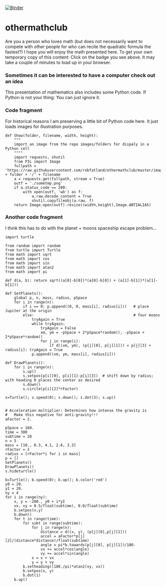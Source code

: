 [![Binder](https://mybinder.org/badge_logo.svg)](https://mybinder.org/v2/gh/robfatland/othermathclub/HEAD)


# othermathclub

Are you a person who loves math (but does not necessarily want to compete with other people 
for who can recite the quadratic formula the fastest?) I hope you will enjoy the math presented here.
To get your own temporary copy of this content: Click on the badge you see above. It may take
a couple of minutes to load up in your browser.



### Sometimes it can be interested to have a computer check out an idea

This presentation of mathematics also includes some Python code. If Python is not 
your thing: You can just ignore it.



### Code fragment

For historical reasons I am preserving a little bit of Python code here. It just loads 
images for illustration purposes. 


```
def Show(folder, filename, width, height):
    """
    import an image from the repo images/folders for dispaly in a Python cell
    """"
    import requests, shutil
    from PIL import Image
    fullpath = 'https://raw.githubusercontent.com/robfatland/othermathclub/master/images/' + folder + '/' + filename
    a = requests.get(fullpath, stream = True)
    outf = './sometmp.png'
    if a.status_code == 200:
        with open(outf, 'wb') as f:
            a.raw.decode_content = True
            shutil.copyfileobj(a.raw, f)
    return Image.open(outf).resize((width,height),Image.ANTIALIAS)
```

### Another code fragment


I think this has to do with the planet + moons spaceship escape problem...


```
import turtle

from random import random
from turtle import Turtle
from math import sqrt
from math import cos
from math import sin
from math import atan2
from math import pi

def d(a, b): return sqrt((a[0]-b[0])*(a[0]-b[0]) + (a[1]-b[1])*(a[1]-b[1]))

def SetPlanets():
    global p, n, mass, radius, pSpace
    for i in range(n):
        if i == 0: p.append((0, 0, mass[i], radius[i]))   # place Jupiter at the origin
        else:                                             # four moons
            tryAgain = True
            while tryAgain:
                tryAgain = False
                xm, ym = -pSpace + 2*pSpace*random(), -pSpace + 2*pSpace*random()
                for j in range(i):
                    if d((xm, ym), (p[j][0], p[j][1])) < p[j][3] + radius[i]: tryAgain = True
            p.append((xm, ym, mass[i], radius[i]))

def DrawPlanets():
    for i in range(n): 
        s.up()
        s.setpos(p[i][0], p[i][1]-p[i][3])  # shift down by radius; with heading 0 places the center as desired
        s.down()
        s.circle(p[i][2]*rFactor)

s=Turtle(); s.speed(0); s.down(); s.dot(3); s.up()


# Acceleration multiplier: Determines how intense the gravity is
#   Make this negative for anti-gravity!!!
aFactor = 2.

pSpace = 160.
time = 300
subtime = 20
n = 5
mass = [10., 0.3, 4.1, 2.6, 3.3]
rFactor = 2
radius = [rFactor*i for i in mass]
p = []
SetPlanets()
DrawPlanets()
s.hideturtle()

b=Turtle(); b.speed(0); b.up(); b.color('red')
y0 = 20.
yI = 20.
ny = 4
for i in range(ny):
    x, y = -200., y0 + i*yI
    vx, vy = 0.5/float(subtime), 0.0/float(subtime)
    b.setpos(x,y)
    b.down()
    for t in range(time):
        for subt in range(subtime):
            for j in range(n):
                distance = d((x, y), (p[j][0],p[j][1]))
                accel = aFactor*p[j][2]/(distance*distance)/float(subtime)
                angle = pi*b.towards(p[j][0], p[j][1])/180.
                vx += accel*cos(angle)
                vy += accel*sin(angle)
            x = x + vx
            y = y + vy
        b.setheading((180./pi)*atan2(vy, vx))
        b.setpos(x, y)
        b.dot(1)
    b.up()       
```

